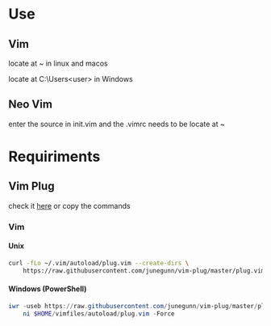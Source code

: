 # Use 

## Vim

locate at ~ in linux and macos

locate at C:\Users\<user> in Windows

## Neo Vim

enter the source in init.vim and the .vimrc needs to be locate at ~

# Requiriments

## Vim Plug

check it [here](https://github.com/junegunn/vim-plug) or copy the commands

### Vim 

#### Unix

```sh 
curl -fLo ~/.vim/autoload/plug.vim --create-dirs \
    https://raw.githubusercontent.com/junegunn/vim-plug/master/plug.vim
```

#### Windows (PowerShell)
```powershell
iwr -useb https://raw.githubusercontent.com/junegunn/vim-plug/master/plug.vim |`
    ni $HOME/vimfiles/autoload/plug.vim -Force
```

